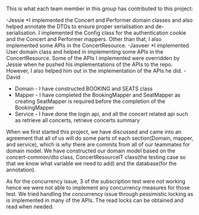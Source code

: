 This is what each team member in this group has contributed to this project:

-Jessie
*I implemented the Concert and Performer domain classes and also helped annotate the DTOs to ensure proper serialisation and de-serialisation. 
 I implemented the Config class for the authentication cookie and the Concert and Performer mappers. Other than that, I also implemented some APIs in the ConcertResource. 
-Jasveer
*I implemented User domain class and helped in implementing some APIs in the ConcertResource. Some of the APIs I implemented were overridden by Jessie 
 when he pushed his implementations of the APIs to the repo. However, I also helped him out in the implementation of the APIs he did.
-David
* Domain - I have constructed BOOKING and SEATS class 
* Mapper - I have completed the BookingMapper and SeatMapper as creating SeatMapper is required before the completion of the BookingMapper
* Service - I have done the login api, and all the concert related api such as retrieve all concerts, retrieve concerts summary



When we first started this project, we have discussed and came into an agreement that all of us will do some parts of each section(Domain,
mapper, and service), which is why there are commits from all of our teammates for domain model. We have constructed our domain model based on the 
concert-common/dto class, ConcertResourceIT class(the testing case so that we know what variable we need to add) and the database(for the annotation).

As for the concurrency issue, 3 of the subscription test were not working hence we were not able to implement any concurrency measures for those test. We tried handling the 
concurrency issue through pessimistic locking as is implemented in many of the APIs. The read locks can be obtained and read when needed. 